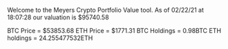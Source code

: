 Welcome to the Meyers Crypto Portfolio Value tool. 
As of 02/22/21 at 18:07:28 our valuation is $95740.58 

BTC Price = $53853.68
 ETH Price = $1771.31
BTC Holdings = 0.98BTC
 ETH holdings = 24.255477532ETH 
